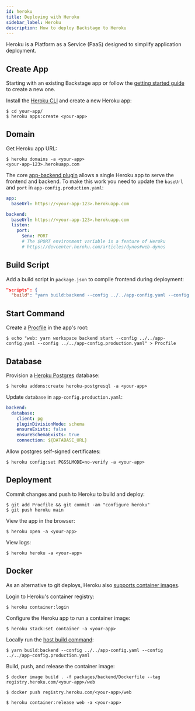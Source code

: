 ```yaml
---
id: heroku
title: Deploying with Heroku
sidebar_label: Heroku
description: How to deploy Backstage to Heroku
---
```


Heroku is a Platform as a Service (PaaS) designed to simplify application deployment.

## Create App

Starting with an existing Backstage app or follow the [getting started guide](https://backstage.io/docs/getting-started/) to create a new one.

Install the
[Heroku CLI](https://devcenter.heroku.com/articles/heroku-cli) and create a new Heroku app:

```shell
$ cd your-app/
$ heroku apps:create <your-app>
```

## Domain

Get Heroku app URL:

```shell
$ heroku domains -a <your-app>
<your-app-123>.herokuapp.com
```

The core [app-backend plugin](https://www.npmjs.com/package/@backstage/plugin-app-backend) allows a single Heroku app to serve the frontend and backend. To make this work you need to update the `baseUrl` and `port` in `app-config.production.yaml`:

```yaml
app:
  baseUrl: https://<your-app-123>.herokuapp.com

backend:
  baseUrl: https://<your-app-123>.herokuapp.com
  listen:
    port:
      $env: PORT
      # The $PORT environment variable is a feature of Heroku
      # https://devcenter.heroku.com/articles/dynos#web-dynos
```

## Build Script

Add a build script in `package.json` to compile frontend during deployment:

```json
"scripts": {
  "build": "yarn build:backend --config ../../app-config.yaml --config ../../app-config.production.yaml"
```

## Start Command

Create a [Procfile](https://devcenter.heroku.com/articles/procfile) in the app's root:

```shell
$ echo "web: yarn workspace backend start --config ../../app-config.yaml --config ../../app-config.production.yaml" > Procfile
```

## Database

Provision a [Heroku Postgres](https://elements.heroku.com/addons/heroku-postgresql) database:

```shell
$ heroku addons:create heroku-postgresql -a <your-app>
```

Update `database` in `app-config.production.yaml`:

```yaml
backend:
  database:
    client: pg
    pluginDivisionMode: schema
    ensureExists: false
    ensureSchemaExists: true
    connection: ${DATABASE_URL}
```

Allow postgres self-signed certificates:

```shell
$ heroku config:set PGSSLMODE=no-verify -a <your-app>
```

## Deployment

Commit changes and push to Heroku to build and deploy:

```shell
$ git add Procfile && git commit -am "configure heroku"
$ git push heroku main
```

View the app in the browser:

```shell
$ heroku open -a <your-app>
```

View logs:

```shell
$ heroku heroku -a <your-app>
```

## Docker

As an alternative to git deploys, Heroku also [supports container images](https://devcenter.heroku.com/articles/container-registry-and-runtime).

Login to Heroku's container registry:

```shell
$ heroku container:login
```

Configure the Heroku app to run a container image:

```shell
$ heroku stack:set container -a <your-app>
```

Locally run the [host build command](https://backstage.io/docs/deployment/docker/#host-build):

```shell
$ yarn build:backend --config ../../app-config.yaml --config ../../app-config.production.yaml
```

Build, push, and release the container image:

```shell
$ docker image build . -f packages/backend/Dockerfile --tag registry.heroku.com/<your-app>/web

$ docker push registry.heroku.com/<your-app>/web

$ heroku container:release web -a <your-app>
```
